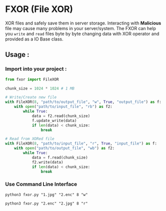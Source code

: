# FXOR (File XOR)
XOR files and safely save them in server storage.
Interacting with **Malicious** file may cause many problems in your server/system.
The FXOR can help you `write` and `read` files byte by byte changing data
with XOR operator and provided as a IO Base class.


## Usage :
### Import into your project :
```python
from fxor import FileXOR

chunk_size = 1024 * 1024 # 1 MB

# Write/Create new file
with FileXOR(8, "path/to/output_file", "w", True, "output_file") as f:
    with open("path/to/input_file", "rb") as f2:
        while True:
            data = f2.read(chunk_size)
            f.update_write(data)
            if len(data) < chunk_size:
                break

# Read from XORed file
with FileXOR(8, "path/to/input_file", "r", True, "input_file") as f:
    with open("path/to/output_file", "wb") as f2:
        while True:
            data = f.read(chunk_size)
            f2.write(data)
            if len(data) < chunk_size:
                break
```
### Use Command Line Interface

```shell
python3 fxor.py "1.jpg" "2.enc" 8 "w"
```
```shell
python3 fxor.py "2.enc" "2.jpg" 8 "r"
```


